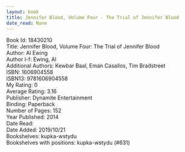 ```yaml
---
layout: book
title: Jennifer Blood, Volume Four - The Trial of Jennifer Blood
date_read: None
---
```


Book Id: 18430210<br />
Title: Jennifer Blood, Volume Four: The Trial of Jennifer Blood<br />
Author: Al Ewing<br />
Author l-f: Ewing, Al<br />
Additional Authors: Kewbar Baal, Eman Casallos, Tim Bradstreet<br />
ISBN: 1606904558<br />
ISBN13: 9781606904558<br />
My Rating: 0<br />
Average Rating: 3.16<br />
Publisher: Dynamite Entertainment<br />
Binding: Paperback<br />
Number of Pages: 152<br />
Year Published: 2014<br />
Date Read: <br />
Date Added: 2019/10/21<br />
Bookshelves: kupka-wstydu<br />
Bookshelves with positions: kupka-wstydu (#631)<br />

